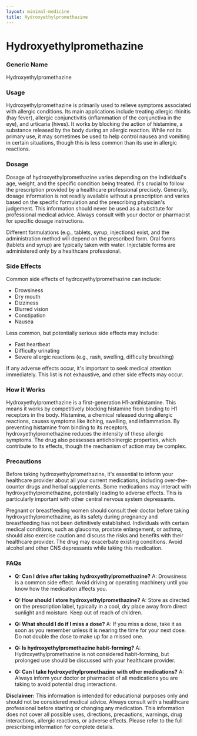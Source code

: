 ```yaml
---
layout: minimal-medicine
title: Hydroxyethylpromethazine
---
```


# Hydroxyethylpromethazine
### Generic Name
Hydroxyethylpromethazine

### Usage
Hydroxyethylpromethazine is primarily used to relieve symptoms associated with allergic conditions.  Its main applications include treating allergic rhinitis (hay fever), allergic conjunctivitis (inflammation of the conjunctiva in the eye), and urticaria (hives).  It works by blocking the action of histamine, a substance released by the body during an allergic reaction.  While not its primary use, it may sometimes be used to help control nausea and vomiting in certain situations, though this is less common than its use in allergic reactions.


### Dosage
Dosage of hydroxyethylpromethazine varies depending on the individual's age, weight, and the specific condition being treated.  It's crucial to follow the prescription provided by a healthcare professional precisely.  Generally, dosage information is not readily available without a prescription and varies based on the specific formulation and the prescribing physician's judgement.  This information should never be used as a substitute for professional medical advice. Always consult with your doctor or pharmacist for specific dosage instructions.

Different formulations (e.g., tablets, syrup, injections) exist, and the administration method will depend on the prescribed form.  Oral forms (tablets and syrup) are typically taken with water.  Injectable forms are administered only by a healthcare professional.  


### Side Effects
Common side effects of hydroxyethylpromethazine can include:

* Drowsiness
* Dry mouth
* Dizziness
* Blurred vision
* Constipation
* Nausea


Less common, but potentially serious side effects may include:

*  Fast heartbeat
*  Difficulty urinating
*  Severe allergic reactions (e.g., rash, swelling, difficulty breathing)

If any adverse effects occur, it's important to seek medical attention immediately.  This list is not exhaustive, and other side effects may occur.


### How it Works
Hydroxyethylpromethazine is a first-generation H1-antihistamine. This means it works by competitively blocking histamine from binding to H1 receptors in the body. Histamine, a chemical released during allergic reactions, causes symptoms like itching, swelling, and inflammation. By preventing histamine from binding to its receptors, hydroxyethylpromethazine reduces the intensity of these allergic symptoms.  The drug also possesses anticholinergic properties, which contribute to its effects, though the mechanism of action may be complex.


### Precautions
Before taking hydroxyethylpromethazine, it's essential to inform your healthcare provider about all your current medications, including over-the-counter drugs and herbal supplements.  Some medications may interact with hydroxyethylpromethazine, potentially leading to adverse effects.  This is particularly important with other central nervous system depressants.

Pregnant or breastfeeding women should consult their doctor before taking hydroxyethylpromethazine, as its safety during pregnancy and breastfeeding has not been definitively established.  Individuals with certain medical conditions, such as glaucoma, prostate enlargement, or asthma, should also exercise caution and discuss the risks and benefits with their healthcare provider.  The drug may exacerbate existing conditions.  Avoid alcohol and other CNS depressants while taking this medication.


### FAQs

* **Q: Can I drive after taking hydroxyethylpromethazine?**  A: Drowsiness is a common side effect. Avoid driving or operating machinery until you know how the medication affects you.

* **Q: How should I store hydroxyethylpromethazine?** A: Store as directed on the prescription label, typically in a cool, dry place away from direct sunlight and moisture. Keep out of reach of children.

* **Q: What should I do if I miss a dose?** A: If you miss a dose, take it as soon as you remember unless it is nearing the time for your next dose. Do not double the dose to make up for a missed one.

* **Q: Is hydroxyethylpromethazine habit-forming?** A: Hydroxyethylpromethazine is not considered habit-forming, but prolonged use should be discussed with your healthcare provider.

* **Q: Can I take hydroxyethylpromethazine with other medications?** A:  Always inform your doctor or pharmacist of all medications you are taking to avoid potential drug interactions.


**Disclaimer:** This information is intended for educational purposes only and should not be considered medical advice.  Always consult with a healthcare professional before starting or changing any medication.  This information does not cover all possible uses, directions, precautions, warnings, drug interactions, allergic reactions, or adverse effects.  Please refer to the full prescribing information for complete details.
